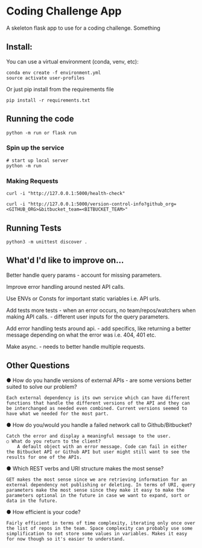 # Coding Challenge App

A skeleton flask app to use for a coding challenge. Something

## Install:

You can use a virtual environment (conda, venv, etc):
```
conda env create -f environment.yml
source activate user-profiles
```

Or just pip install from the requirements file
``` 
pip install -r requirements.txt
```

## Running the code
```
python -m run or flask run
```

### Spin up the service

```
# start up local server
python -m run 
```

### Making Requests

```
curl -i "http://127.0.0.1:5000/health-check"
```

```
curl -i "http://127.0.0.1:5000/version-control-info?github_org=<GITHUB_ORG>&bitbucket_team=<BITBUCKET_TEAM>"
```

## Running Tests

```
python3 -m unittest discover .
```

## What'd I'd like to improve on...

Better handle query params
    - account for missing parameters.

Improve error handling around nested API calls.

Use ENVs or Consts for important static variables i.e. API urls.

Add tests more tests
    - when an error occurs, no team/repos/watchers when making API calls.
    - different user inputs for the query parameters.

Add error handling tests around api.
    - add specifics, like returning a better message depending on what the error was i.e. 404, 401 etc.

Make async.
    - needs to better handle multiple requests.

## Other Questions

● How do you handle versions of external APIs - are some versions better suited to solve our problem?

    Each external dependency is its own service which can have different functions that handle the different versions of the API and they can be interchanged as needed even combined. Current versions seemed to have what we needed for the most part.

● How do you/would you handle a failed network call to Github/Bitbucket?

    Catch the error and display a meaningful message to the user.
    ○ What do you return to the client?
        A default object with an error message. Code can fail in either the Bitbucket API or Github API but user might still want to see the results for one of the APIs.

● Which REST verbs and URI structure makes the most sense?

    GET makes the most sense since we are retrieving information for an external dependency not publishing or deleting. In terms of URI, query parameters make the most sense since they make it easy to make the parameters optional in the future in case we want to expand, sort or data in the future.

● How efficient is your code?

    Fairly efficient in terms of time complexity, iterating only once over the list of repos in the team. Space complexity can probably use some simplification to not store some values in variables. Makes it easy for now though so it's easier to understand.
